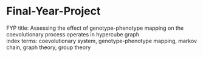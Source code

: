 # Final-Year-Project
FYP title: Assessing the effect of genotype-phenotype mapping on the coevolutionary process operates in hypercube graph
<br /> 
index terms: coevolutionary system, genotype-phenotype mapping, markov chain, graph theory, group theory
